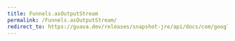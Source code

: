 ```yaml
---
title: Funnels.asOutputStream
permalink: /Funnels.asOutputStream/
redirect_to: https://guava.dev/releases/snapshot-jre/api/docs/com/google/common/hash/Funnels.html#asOutputStream-com.google.common.hash.PrimitiveSink-
---
```

